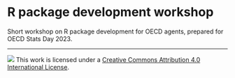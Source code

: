 # R package development workshop

Short workshop on R package development for OECD agents, prepared for 
OECD Stats Day 2023.


------------------------------------------------------------------------

![](https://i.creativecommons.org/l/by/4.0/88x31.png) This work is licensed under a [Creative Commons Attribution 4.0 International License](https://creativecommons.org/licenses/by/4.0/).

